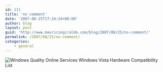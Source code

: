 ```yaml
---
id: 111
title: 'no comment'
date: '2007-08-25T17:34:24+00:00'
author: blog
layout: post
guid: 'http://www.mauriciogiraldo.com/blog/2007/08/25/no-comment/'
permalink: /2007/08/25/no-comment/
categories:
    - general
---
```


![Windows Quality Online Services  Windows Vista Hardware Compatibility List](//www.mauriciogiraldo.com/blog/wp-content/uploads/2007/08/windows-quality-online-services-windows-vista-hardware-compatibility-list.jpg)